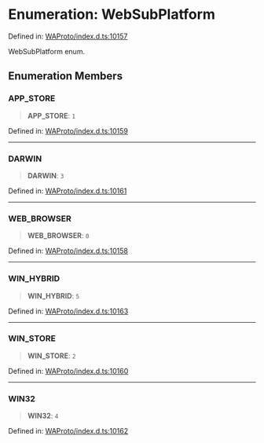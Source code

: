 # Enumeration: WebSubPlatform

Defined in: [WAProto/index.d.ts:10157](https://github.com/Fokusdotid/bail/blob/0fe6346a5ff68a74eb71890335c982b44e2da604/WAProto/index.d.ts#L10157)

WebSubPlatform enum.

## Enumeration Members

### APP\_STORE

> **APP\_STORE**: `1`

Defined in: [WAProto/index.d.ts:10159](https://github.com/Fokusdotid/bail/blob/0fe6346a5ff68a74eb71890335c982b44e2da604/WAProto/index.d.ts#L10159)

***

### DARWIN

> **DARWIN**: `3`

Defined in: [WAProto/index.d.ts:10161](https://github.com/Fokusdotid/bail/blob/0fe6346a5ff68a74eb71890335c982b44e2da604/WAProto/index.d.ts#L10161)

***

### WEB\_BROWSER

> **WEB\_BROWSER**: `0`

Defined in: [WAProto/index.d.ts:10158](https://github.com/Fokusdotid/bail/blob/0fe6346a5ff68a74eb71890335c982b44e2da604/WAProto/index.d.ts#L10158)

***

### WIN\_HYBRID

> **WIN\_HYBRID**: `5`

Defined in: [WAProto/index.d.ts:10163](https://github.com/Fokusdotid/bail/blob/0fe6346a5ff68a74eb71890335c982b44e2da604/WAProto/index.d.ts#L10163)

***

### WIN\_STORE

> **WIN\_STORE**: `2`

Defined in: [WAProto/index.d.ts:10160](https://github.com/Fokusdotid/bail/blob/0fe6346a5ff68a74eb71890335c982b44e2da604/WAProto/index.d.ts#L10160)

***

### WIN32

> **WIN32**: `4`

Defined in: [WAProto/index.d.ts:10162](https://github.com/Fokusdotid/bail/blob/0fe6346a5ff68a74eb71890335c982b44e2da604/WAProto/index.d.ts#L10162)
